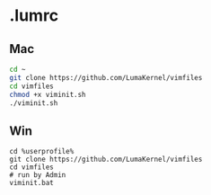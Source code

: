 # .lumrc

## Mac

```sh
cd ~
git clone https://github.com/LumaKernel/vimfiles
cd vimfiles
chmod +x viminit.sh
./viminit.sh
```

## Win

```dosbatch
cd %userprofile%
git clone https://github.com/LumaKernel/vimfiles
cd vimfiles
# run by Admin
viminit.bat
```

